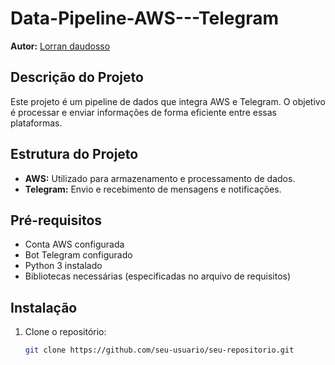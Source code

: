 # Data-Pipeline-AWS---Telegram
**Autor:** [Lorran daudosso](https://www.linkedin.com/in/fernandohcarneiro/)

## Descrição do Projeto

Este projeto é um pipeline de dados que integra AWS e Telegram. O objetivo é processar e enviar informações de forma eficiente entre essas plataformas.

## Estrutura do Projeto

- **AWS:** Utilizado para armazenamento e processamento de dados.
- **Telegram:** Envio e recebimento de mensagens e notificações.

## Pré-requisitos

- Conta AWS configurada
- Bot Telegram configurado
- Python 3 instalado
- Bibliotecas necessárias (especificadas no arquivo de requisitos)

## Instalação

1. Clone o repositório:

   ```bash
   git clone https://github.com/seu-usuario/seu-repositorio.git
